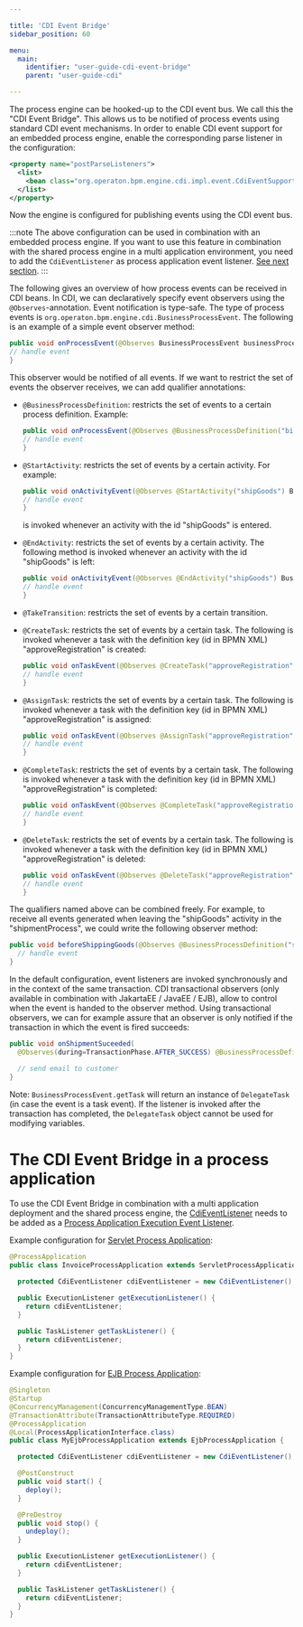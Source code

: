 ```yaml
---

title: 'CDI Event Bridge'
sidebar_position: 60

menu:
  main:
    identifier: "user-guide-cdi-event-bridge"
    parent: "user-guide-cdi"

---
```



The process engine can be hooked-up to the CDI event bus. We call this the "CDI Event Bridge". This allows us to be
notified of process events using standard CDI event mechanisms. In order to enable CDI event support for an embedded
process engine, enable the corresponding parse listener in the configuration:

```xml
<property name="postParseListeners">
  <list>
    <bean class="org.operaton.bpm.engine.cdi.impl.event.CdiEventSupportBpmnParseListener" />
  </list>
</property>
```

Now the engine is configured for publishing events using the CDI event bus.

:::note
  The above configuration can be used in combination with an embedded process engine. If you want to use this feature in
  combination with the shared process engine in a multi application environment, you need to add the `CdiEventListener`
  as process application event listener. [See next section](#the-cdi-event-bridge-in-a-process-application).
:::

The following gives an overview of how process events can be received in CDI beans. In CDI, we can declaratively specify event
observers using the `@Observes`-annotation. Event notification is type-safe. The type of process events is `org.operaton.bpm.engine.cdi.BusinessProcessEvent`.
The following is an example of a simple event observer method:

```java
public void onProcessEvent(@Observes BusinessProcessEvent businessProcessEvent) {
// handle event
}
```

This observer would be notified of all events. If we want to restrict the set of events the observer receives, we can add qualifier annotations:

* `@BusinessProcessDefinition`: restricts the set of events to a certain process definition. Example:

  ```java
  public void onProcessEvent(@Observes @BusinessProcessDefinition("billingProcess") BusinessProcessEvent businessProcessEvent) {
  // handle event
  }
  ```

* `@StartActivity`: restricts the set of events by a certain activity. For example:

  ```java
  public void onActivityEvent(@Observes @StartActivity("shipGoods") BusinessProcessEvent businessProcessEvent) {
  // handle event
  }
  ```

  is invoked whenever an activity with the id "shipGoods" is entered.

* `@EndActivity`: restricts the set of events by a certain activity. The following method is invoked whenever an activity with the id "shipGoods" is left:

  ```java
  public void onActivityEvent(@Observes @EndActivity("shipGoods") BusinessProcessEvent businessProcessEvent) {
  // handle event
  }
  ```

* `@TakeTransition`: restricts the set of events by a certain transition.

* `@CreateTask`: restricts the set of events by a certain task. The following is invoked whenever a task with the definition key (id in BPMN XML) "approveRegistration" is created:

  ```java
  public void onTaskEvent(@Observes @CreateTask("approveRegistration") BusinessProcessEvent businessProcessEvent) {
  // handle event
  }
  ```

* `@AssignTask`: restricts the set of events by a certain task. The following is invoked whenever a task with the definition key (id in BPMN XML) "approveRegistration" is assigned:

  ```java
  public void onTaskEvent(@Observes @AssignTask("approveRegistration") BusinessProcessEvent businessProcessEvent) {
  // handle event
  }
  ```

* `@CompleteTask`: restricts the set of events by a certain task. The following is invoked whenever a task with the definition key (id in BPMN XML) "approveRegistration" is completed:

  ```java
  public void onTaskEvent(@Observes @CompleteTask("approveRegistration") BusinessProcessEvent businessProcessEvent) {
  // handle event
  }
  ```

* `@DeleteTask`: restricts the set of events by a certain task. The following is invoked whenever a task with the definition key (id in BPMN XML) "approveRegistration" is deleted:

  ```java
  public void onTaskEvent(@Observes @DeleteTask("approveRegistration") BusinessProcessEvent businessProcessEvent) {
  // handle event
  }
  ```

The qualifiers named above can be combined freely. For example, to receive all events generated when leaving the "shipGoods"
activity in the "shipmentProcess", we could write the following observer method:

```java
public void beforeShippingGoods(@Observes @BusinessProcessDefinition("shippingProcess") @EndActivity("shipGoods") BusinessProcessEvent evt) {
  // handle event
}
```

In the default configuration, event listeners are invoked synchronously and in the context of the same transaction.
CDI transactional observers (only available in combination with JakartaEE / JavaEE / EJB), allow to control when the
event is handed to the observer method. Using transactional observers, we can for example assure that an observer is
only notified if the transaction in which the event is fired succeeds:

```java
public void onShipmentSuceeded(
  @Observes(during=TransactionPhase.AFTER_SUCCESS) @BusinessProcessDefinition("shippingProcess") @EndActivity("shipGoods") BusinessProcessEvent evt) {

  // send email to customer
}
```

Note: `BusinessProcessEvent.getTask` will return an instance of `DelegateTask` (in case the event is a task event).
If the listener is invoked after the transaction has completed, the `DelegateTask` object cannot be used for modifying variables.

# The CDI Event Bridge in a process application

To use the CDI Event Bridge in combination with a multi application deployment and the shared process engine, the
<a class="javadocref" href="org/operaton/bpm/engine/cdi/impl/event/CdiEventListener">CdiEventListener</a> needs to be added as a
[Process Application Execution Event Listener](../../user-guide/process-applications/process-application-event-listeners.md).

Example configuration for [Servlet Process Application](../../user-guide/process-applications/the-process-application-class.md#the-servletprocessapplication):

```java
@ProcessApplication
public class InvoiceProcessApplication extends ServletProcessApplication {

  protected CdiEventListener cdiEventListener = new CdiEventListener();

  public ExecutionListener getExecutionListener() {
    return cdiEventListener;
  }

  public TaskListener getTaskListener() {
    return cdiEventListener;
  }
}
```

Example configuration for [EJB Process Application](../../user-guide/process-applications/the-process-application-class.md#the-ejbprocessapplication):

```java
@Singleton
@Startup
@ConcurrencyManagement(ConcurrencyManagementType.BEAN)
@TransactionAttribute(TransactionAttributeType.REQUIRED)
@ProcessApplication
@Local(ProcessApplicationInterface.class)
public class MyEjbProcessApplication extends EjbProcessApplication {

  protected CdiEventListener cdiEventListener = new CdiEventListener();

  @PostConstruct
  public void start() {
    deploy();
  }

  @PreDestroy
  public void stop() {
    undeploy();
  }

  public ExecutionListener getExecutionListener() {
    return cdiEventListener;
  }

  public TaskListener getTaskListener() {
    return cdiEventListener;
  }
}
```
